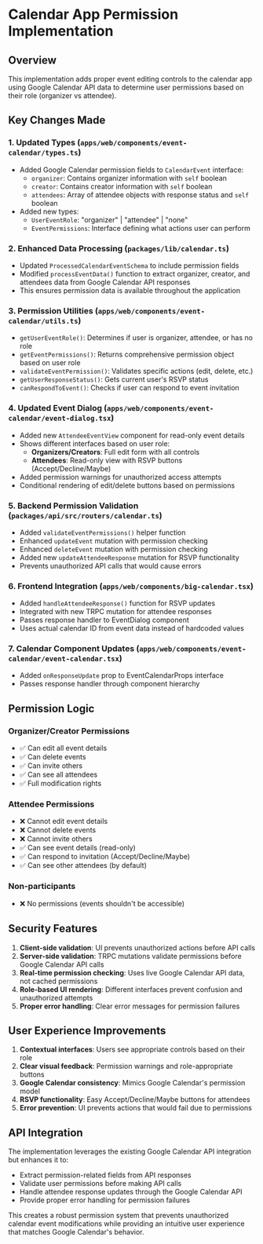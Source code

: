 # Calendar App Permission Implementation

## Overview
This implementation adds proper event editing controls to the calendar app using Google Calendar API data to determine user permissions based on their role (organizer vs attendee).

## Key Changes Made

### 1. Updated Types (`apps/web/components/event-calendar/types.ts`)
- Added Google Calendar permission fields to `CalendarEvent` interface:
  - `organizer`: Contains organizer information with `self` boolean
  - `creator`: Contains creator information with `self` boolean  
  - `attendees`: Array of attendee objects with response status and `self` boolean
- Added new types:
  - `UserEventRole`: "organizer" | "attendee" | "none" 
  - `EventPermissions`: Interface defining what actions user can perform

### 2. Enhanced Data Processing (`packages/lib/calendar.ts`)
- Updated `ProcessedCalendarEventSchema` to include permission fields
- Modified `processEventData()` function to extract organizer, creator, and attendees data from Google Calendar API responses
- This ensures permission data is available throughout the application

### 3. Permission Utilities (`apps/web/components/event-calendar/utils.ts`)
- `getUserEventRole()`: Determines if user is organizer, attendee, or has no role
- `getEventPermissions()`: Returns comprehensive permission object based on user role
- `validateEventPermission()`: Validates specific actions (edit, delete, etc.)
- `getUserResponseStatus()`: Gets current user's RSVP status
- `canRespondToEvent()`: Checks if user can respond to event invitation

### 4. Updated Event Dialog (`apps/web/components/event-calendar/event-dialog.tsx`)
- Added new `AttendeeEventView` component for read-only event details
- Shows different interfaces based on user role:
  - **Organizers/Creators**: Full edit form with all controls
  - **Attendees**: Read-only view with RSVP buttons (Accept/Decline/Maybe)
- Added permission warnings for unauthorized access attempts
- Conditional rendering of edit/delete buttons based on permissions

### 5. Backend Permission Validation (`packages/api/src/routers/calendar.ts`)
- Added `validateEventPermissions()` helper function
- Enhanced `updateEvent` mutation with permission checking
- Enhanced `deleteEvent` mutation with permission checking
- Added new `updateAttendeeResponse` mutation for RSVP functionality
- Prevents unauthorized API calls that would cause errors

### 6. Frontend Integration (`apps/web/components/big-calendar.tsx`)
- Added `handleAttendeeResponse()` function for RSVP updates
- Integrated with new TRPC mutation for attendee responses
- Passes response handler to EventDialog component
- Uses actual calendar ID from event data instead of hardcoded values

### 7. Calendar Component Updates (`apps/web/components/event-calendar/event-calendar.tsx`)
- Added `onResponseUpdate` prop to EventCalendarProps interface
- Passes response handler through component hierarchy

## Permission Logic

### Organizer/Creator Permissions
- ✅ Can edit all event details
- ✅ Can delete events
- ✅ Can invite others
- ✅ Can see all attendees
- ✅ Full modification rights

### Attendee Permissions  
- ❌ Cannot edit event details
- ❌ Cannot delete events
- ❌ Cannot invite others
- ✅ Can see event details (read-only)
- ✅ Can respond to invitation (Accept/Decline/Maybe)
- ✅ Can see other attendees (by default)

### Non-participants
- ❌ No permissions (events shouldn't be accessible)

## Security Features

1. **Client-side validation**: UI prevents unauthorized actions before API calls
2. **Server-side validation**: TRPC mutations validate permissions before Google Calendar API calls
3. **Real-time permission checking**: Uses live Google Calendar API data, not cached permissions
4. **Role-based UI rendering**: Different interfaces prevent confusion and unauthorized attempts
5. **Proper error handling**: Clear error messages for permission failures

## User Experience Improvements

1. **Contextual interfaces**: Users see appropriate controls based on their role
2. **Clear visual feedback**: Permission warnings and role-appropriate buttons
3. **Google Calendar consistency**: Mimics Google Calendar's permission model
4. **RSVP functionality**: Easy Accept/Decline/Maybe buttons for attendees
5. **Error prevention**: UI prevents actions that would fail due to permissions

## API Integration

The implementation leverages the existing Google Calendar API integration but enhances it to:
- Extract permission-related fields from API responses
- Validate user permissions before making API calls
- Handle attendee response updates through the Google Calendar API
- Provide proper error handling for permission failures

This creates a robust permission system that prevents unauthorized calendar event modifications while providing an intuitive user experience that matches Google Calendar's behavior.